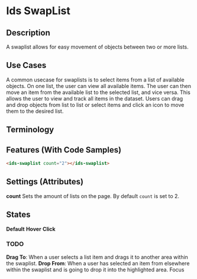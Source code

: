 # Ids SwapList

## Description

A swaplist allows for easy movement of objects between two or more lists.

## Use Cases

A common usecase for swaplists is to select items from a list of available objects. On one list, the user can view all available items. The user can then move an item from the available list to the selected list, and vice versa. This allows the user to view and track all items in the dataset. Users can drag and drop objects from list to list or select items and click an icon to move them to the desired list.

## Terminology

## Features (With Code Samples)

```html
<ids-swaplist count="2"></ids-swaplist>
```

## Settings (Attributes)
**count** Sets the amount of lists on the page. By default `count` is set to 2.
## States

**Default**
**Hover**
**Click**
### TODO
**Drag To**: When a user selects a list item and drags it to another area within the swaplist.
**Drop From**: When a user has selected an item from elsewhere within the swaplist and is going to drop it into the highlighted area.
Focus
